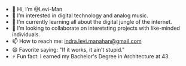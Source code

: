 - 👋 Hi, I’m @Levi-Man
- 👀 I’m interested in digital technology and analog music. 
- 🌱 I’m currently learning all about the digital jungle of the internet. 
- 💞️ I’m looking to collaborate on interetsting projects with like-minded individuals.
- 📫 How to reach me: indra.levi.manahan@gmail.com
- 😄 Favorite saying: "If it works, it ain't stupid."
- ⚡ Fun fact: I earned my Bachelor's Degree in Architecture at 43.

<!---
Levi-Man/Levi-Man is a ✨ special ✨ repository because its `README.md` (this file) appears on your GitHub profile.
You can click the Preview link to take a look at your changes.
--->
